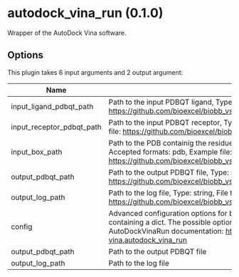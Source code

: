 # autodock_vina_run (0.1.0)

Wrapper of the AutoDock Vina software.

## Options

This plugin takes 6 input arguments and 2 output argument:

| Name          | Description             | I/O    | Type   | Default |
|---------------|-------------------------|--------|--------|---------|
| input_ligand_pdbqt_path | Path to the input PDBQT ligand, Type: string, File type: input, Accepted formats: pdbqt, Example file: https://github.com/bioexcel/biobb_vs/raw/master/biobb_vs/test/data/vina/vina_ligand.pdbqt | Input | File | File |
| input_receptor_pdbqt_path | Path to the input PDBQT receptor, Type: string, File type: input, Accepted formats: pdbqt, Example file: https://github.com/bioexcel/biobb_vs/raw/master/biobb_vs/test/data/vina/vina_receptor.pdbqt | Input | File | File |
| input_box_path | Path to the PDB containig the residues belonging to the binding site, Type: string, File type: input, Accepted formats: pdb, Example file: https://github.com/bioexcel/biobb_vs/raw/master/biobb_vs/test/data/vina/vina_box.pdb | Input | File | File |
| output_pdbqt_path | Path to the output PDBQT file, Type: string, File type: output, Accepted formats: pdbqt, Example file: https://github.com/bioexcel/biobb_vs/raw/master/biobb_vs/test/reference/vina/ref_output_vina.pdbqt | Input | string | string |
| output_log_path | Path to the log file, Type: string, File type: output, Accepted formats: log, Example file: https://github.com/bioexcel/biobb_vs/raw/master/biobb_vs/test/reference/vina/ref_output_vina.log | Input | string | string |
| config | Advanced configuration options for biobb_vs AutoDockVinaRun. This should be passed as a string containing a dict. The possible options to include here are listed under 'properties' in the biobb_vs AutoDockVinaRun documentation: https://biobb-vs.readthedocs.io/en/latest/vina.html#module-vina.autodock_vina_run | Input | string | string |
| output_pdbqt_path | Path to the output PDBQT file | Output | File | File |
| output_log_path | Path to the log file | Output | File | File |

